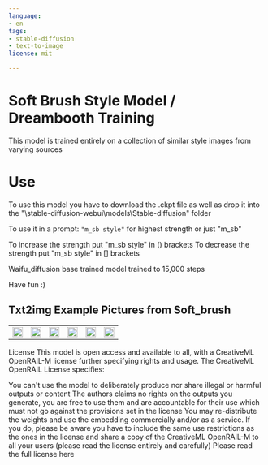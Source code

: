 ```yaml
---
language:
- en
tags:
- stable-diffusion
- text-to-image
license: mit

---
```


# Soft Brush Style Model / Dreambooth Training

This model is trained entirely on a collection of similar style images from varying sources

# Use

To use this model you have to download the .ckpt file as well as drop it into the "\stable-diffusion-webui\models\Stable-diffusion" folder

To use it in a prompt: ```"m_sb style"``` for highest strength or just "m_sb"

To increase the strength put "m_sb style" in () brackets
To decrease the strength put "m_sb style" in [] brackets

Waifu_diffusion base trained model trained to 15,000 steps

Have fun :)
## Txt2img Example Pictures from Soft_brush
<table>
  <tr>
    <td><img src=https://i.imgur.com/7QmMnlN.png width=100% height=100%/></td>
    <td><img src=https://i.imgur.com/ORD35Gt.png width=100% height=100%/></td>
    <td><img src=https://i.imgur.com/HUhvSF6.png width=100% height=100%/></td>
    <td><img src=https://i.imgur.com/NGud9La.png width=100% height=100%/></td>
    <td><img src=https://i.imgur.com/wWBYJ2W.png width=100% height=100%/></td>
    <td><img src=https://i.imgur.com/u8PlDbS.png width=100% height=100%/></td>
   </tr>
</table>

License
This model is open access and available to all, with a CreativeML OpenRAIL-M license further specifying rights and usage. The CreativeML OpenRAIL License specifies:

You can't use the model to deliberately produce nor share illegal or harmful outputs or content
The authors claims no rights on the outputs you generate, you are free to use them and are accountable for their use which must not go against the provisions set in the license
You may re-distribute the weights and use the embedding commercially and/or as a service. If you do, please be aware you have to include the same use restrictions as the ones in the license and share a copy of the CreativeML OpenRAIL-M to all your users (please read the license entirely and carefully) Please read the full license here